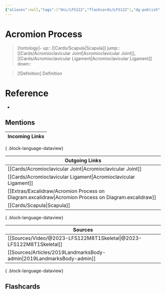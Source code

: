 ```yaml
---
{"aliases":null,"tags":["Uni/LFS122","flashcards/LFS122"],"dg-publish":true,"permalink":"/cards/acromion-process/","dgPassFrontmatter":true}
---
```


# Acromion Process

> [!ontology]-
> up:: [[Cards/Scapula\|Scapula]]
> jump:: [[Cards/Acromioclavicular Joint\|Acromioclavicular Joint]], [[Cards/Acromioclavicular Ligament\|Acromioclavicular Ligament]]
> down:: 

> [!Definition] Definition
> 

<style> .container {font-family: sans-serif; text-align: center;} .button-wrapper button {z-index: 1;height: 40px; width: 100px; margin: 10px;padding: 5px;} .excalidraw .App-menu_top .buttonList { display: flex;} .excalidraw-wrapper { height: 800px; margin: 50px; position: relative;} :root[dir="ltr"] .excalidraw .layer-ui__wrapper .zen-mode-transition.App-menu_bottom--transition-left {transform: none;} </style><script src="https://cdn.jsdelivr.net/npm/react@17/umd/react.production.min.js"></script><script src="https://cdn.jsdelivr.net/npm/react-dom@17/umd/react-dom.production.min.js"></script><script type="text/javascript" src="https://cdn.jsdelivr.net/npm/@excalidraw/excalidraw@0/dist/excalidraw.production.min.js"></script><div id="Acromion_Process_on_Diagramexcalidraw.md1"></div><script>(function(){const InitialData={"type":"excalidraw","version":2,"source":"https://github.com/zsviczian/obsidian-excalidraw-plugin/releases/tag/1.9.19","elements":[{"id":"OHLFmhLDDeCoEGLCSRLLd","type":"image","x":-319.3018901569187,"y":-386.5,"width":618.3537803138374,"height":646,"angle":0,"strokeColor":"transparent","backgroundColor":"transparent","fillStyle":"hachure","strokeWidth":1,"strokeStyle":"solid","roughness":1,"opacity":100,"groupIds":[],"frameId":null,"roundness":null,"seed":663739593,"version":4,"versionNonce":606422377,"isDeleted":false,"boundElements":null,"updated":1695290193831,"link":null,"locked":false,"status":"pending","fileId":"458e10702f0e0674bb350818ae095b4a7b763325","scale":[1,1]},{"id":"ojWFcL0atCIgI6Y2qlu46","type":"line","x":-249.6328125,"y":-362.6796875,"width":59.44921875,"height":52.53515625,"angle":0,"strokeColor":"#e03131","backgroundColor":"transparent","fillStyle":"hachure","strokeWidth":4,"strokeStyle":"solid","roughness":1,"opacity":100,"groupIds":[],"frameId":null,"roundness":{"type":2},"seed":1158074119,"version":276,"versionNonce":655441639,"isDeleted":false,"boundElements":null,"updated":1695290226706,"link":null,"locked":false,"points":[[0,0],[-26.19140625,10.328125],[-34.49609375,27.46484375],[-30.55859375,44.91015625],[-8.29296875,52.1953125],[12.4140625,52.53515625],[24.953125,22.3671875],[11.5390625,3.23828125],[0,0]],"lastCommittedPoint":[0.42578125,0.171875],"startBinding":null,"endBinding":null,"startArrowhead":null,"endArrowhead":null},{"id":"LvP96ez9RoZLEC2nBar6Y","type":"arrow","x":-363.88671875,"y":-253.3359375,"width":82.41796875,"height":61.35546875,"angle":0,"strokeColor":"#1e1e1e","backgroundColor":"transparent","fillStyle":"hachure","strokeWidth":2,"strokeStyle":"solid","roughness":1,"opacity":100,"groupIds":[],"frameId":null,"roundness":{"type":2},"seed":1959998535,"version":89,"versionNonce":792568521,"isDeleted":false,"boundElements":null,"updated":1695290258783,"link":null,"locked":false,"points":[[0,0],[82.41796875,-61.35546875]],"lastCommittedPoint":null,"startBinding":{"elementId":"agVT8whI","focus":-0.12066768305034473,"gap":11.52062647469836},"endBinding":null,"startArrowhead":null,"endArrowhead":"arrow"},{"id":"agVT8whI","type":"rectangle","x":-497.06155320704926,"y":-241.81531102530164,"width":218,"height":37,"angle":0,"strokeColor":"#1e1e1e","backgroundColor":"transparent","fillStyle":"hachure","strokeWidth":1,"strokeStyle":"solid","roughness":1,"opacity":100,"roundness":{"type":1},"seed":11115,"version":106,"versionNonce":116416937,"updated":1695290258783,"isDeleted":false,"groupIds":[],"boundElements":[{"type":"text","id":"s9XCsx3F"},{"id":"LvP96ez9RoZLEC2nBar6Y","type":"arrow"}],"link":null,"locked":false},{"text":"Acromion Process","fontSize":20,"fontFamily":1,"textAlign":"center","verticalAlign":"middle","baseline":18,"id":"s9XCsx3F","type":"text","x":-471.01147386134613,"y":-235.81531102530164,"width":165.89984130859375,"height":25,"angle":0,"strokeColor":"#1e1e1e","backgroundColor":"transparent","fillStyle":"hachure","strokeWidth":1,"strokeStyle":"solid","roughness":1,"opacity":100,"roundness":{"type":1},"seed":30122,"version":106,"versionNonce":1964679175,"updated":1695290258682,"isDeleted":false,"groupIds":[],"boundElements":[],"link":"[[Cards/Acromion Process\|Acromion Process]]","locked":false,"containerId":"agVT8whI","originalText":"Acromion Process","rawText":"[[Cards/Acromion Process\|Acromion Process]]","lineHeight":1.25}],"appState":{"theme":"dark","viewBackgroundColor":"#ffffff","currentItemStrokeColor":"#1e1e1e","currentItemBackgroundColor":"transparent","currentItemFillStyle":"hachure","currentItemStrokeWidth":2,"currentItemStrokeStyle":"solid","currentItemRoughness":1,"currentItemOpacity":100,"currentItemFontFamily":1,"currentItemFontSize":20,"currentItemTextAlign":"left","currentItemStartArrowhead":null,"currentItemEndArrowhead":"arrow","scrollX":898.3622262797634,"scrollY":1001.797189911032,"zoom":{"value":0.6779897367477545},"currentItemRoundness":"round","gridSize":null,"gridColor":{"Bold":"#C9C9C9FF","Regular":"#EDEDEDFF"},"currentStrokeOptions":null,"previousGridSize":null,"frameRendering":{"enabled":true,"clip":true,"name":true,"outline":true}},"files":{}};InitialData.scrollToContent=true;App=()=>{const e=React.useRef(null),t=React.useRef(null),[n,i]=React.useState({width:void 0,height:void 0});return React.useEffect(()=>{i({width:t.current.getBoundingClientRect().width,height:t.current.getBoundingClientRect().height});const e=()=>{i({width:t.current.getBoundingClientRect().width,height:t.current.getBoundingClientRect().height})};return window.addEventListener("resize",e),()=>window.removeEventListener("resize",e)},[t]),React.createElement(React.Fragment,null,React.createElement("div",{className:"excalidraw-wrapper",ref:t},React.createElement(ExcalidrawLib.Excalidraw,{ref:e,width:n.width,height:n.height,initialData:InitialData,viewModeEnabled:!0,zenModeEnabled:!0,gridModeEnabled:!1})))},excalidrawWrapper=document.getElementById("Acromion_Process_on_Diagramexcalidraw.md1");ReactDOM.render(React.createElement(App),excalidrawWrapper);})();</script>
# Reference
- 

## Mentions
| Incoming Links |
| -------------- |

{ .block-language-dataview}

| Outgoing Links                                                                                          |
| ------------------------------------------------------------------------------------------------------- |
| [[Cards/Acromioclavicular Joint\|Acromioclavicular Joint]]                                           |
| [[Cards/Acromioclavicular Ligament\|Acromioclavicular Ligament]]                                     |
| [[Extras/Excalidraw/Acromion Process on Diagram.excalidraw\|Acromion Process on Diagram.excalidraw]] |
| [[Cards/Scapula\|Scapula]]                                                                           |

{ .block-language-dataview}

| Sources                                                                  |
| ------------------------------------------------------------------------ |
| [[Sources/Video/@2023-LFS122M8T1Skeletal\|@2023-LFS122M8T1Skeletal]]  |
| [[Sources/Articles/2019LandmarksBody-admin\|2019LandmarksBody-admin]] |

{ .block-language-dataview}

## Flashcards
